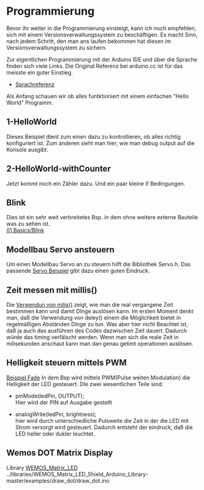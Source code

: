 Programmierung
==============

Bevor ihr weiter in die Programmierung einsteigt, kann ich noch empfehlen, sich mit einem Versionsverwaltungssystem zu beschäftigen. Es macht Sinn, nach jedem Schritt, den man ans laufen bekommen hat diesen im Versionsverwaltungssystem zu sichern.

Zur eigentlichen Programmierung mit der Arduino IDE und über die Sprache finden sich viele Links. Die Original Referenz bei arduino.cc ist für das meisste ein guter Einstieg. 
 - [Sprachreferenz](https://www.arduino.cc/reference/en/)


Als Anfang schauen wir ob alles funtktioniert mit einem einfachen "Hello World" Programm.

1-HelloWorld
------------

Dieses Beispiel dient zum einen dazu zu kontrollieren, ob alles richtig konfiguriert ist.
Zum anderen sieht man hier, wie man debug output auf die Konsole ausgibt.



2-HelloWorld-withCounter
------------------------

Jetzt kommt noch ein Zähler dazu. Und ein paar kleine if Bedingungen.



Blink
-----

Dies ist ein sehr weit verbreitetes Bsp. in dem ohne weitere externe Bauteile was zu sehen ist.<br/>
[01.Basics/Blink](https://github.com/wemos/D1_mini_Examples/tree/master/examples/01.Basics/Blink)


Modellbau Servo ansteuern
-------------------------

Um einen Modellbau Servo an zu steuern hilft die Bibliothek Servo.h. Das passende 
[Servo Beispiel](https://github.com/wemos/D1_mini_Examples/tree/master/examples/02.Special/Servo/Sweep)
gibt dazu einen guten Eindruck.



Zeit messen mit millis()
------------------------

Die [Verwendun von milis()](https://github.com/wemos/D1_mini_Examples/blob/master/examples/01.Basics/BlinkWithoutDelay/BlinkWithoutDelay.ino)
zeigt, wie man die real vergangene Zeit bestimmen kann und damit DInge auslösen kann.
Im ersten Moment denkt man, daß die Verwendung von deley() einem die Möglichkeit bietet in regelmäßigen Abständen DInge zu tun. Was aber hier nicht Beachtet ist, daß ja auch das ausführen des Codes dazwischen Zeit dauert. Dadurch würde das timing verfälscht werden.
Wenn man sich die reale Zeit in milisekunden anschaut kann man dan genau getimt operationen auslösen.


Helligkeit steuern mittels PWM
------------------------------

[Beispiel Fade](https://github.com/wemos/D1_mini_Examples/blob/master/examples/01.Basics/Fade/Fade.ino)
In dem Bsp wird mittels PWM(Pulse weiten Modulation) die Helligkeit der LED gesteuert. DIe zwei wesentlichen Teile sind:

 - pinMode(ledPin, OUTPUT);<br/>
   Hier wird der PIN auf Ausgabe gestellt

 - analogWrite(ledPin, brightness);<br/>
   hier wird durch unterschiedliche Pulsweite die Zeit in der die LED mit Strom versorgt wird gesteuert.
   Dadurch entsteht der eindruck, daß die LED heller oder dukler leuchtet. 
  

Wemos DOT Matrix Display
------------------------

Library [WEMOS_Matrix_LED](https://github.com/wemos/WEMOS_Matrix_LED_Shield_Arduino_Library)
../libraries/WEMOS_Matrix_LED_Shield_Arduino_Library-master/examples/draw_dot/draw_dot.ino

